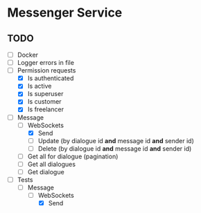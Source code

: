 # Messenger Service

## TODO

- [ ] Docker
- [ ] Logger errors in file
- [ ] Permission requests
    - [x] Is authenticated
    - [x] Is active
    - [x] Is superuser
    - [x] Is customer
    - [x] Is freelancer
- [ ] Message
    - [ ] WebSockets
        - [x] Send
        - [ ] Update (by dialogue id **and** message id **and** sender id)
        - [ ] Delete (by dialogue id **and** message id **and** sender id)
    - [ ] Get all for dialogue (pagination)
    - [ ] Get all dialogues
    - [ ] Get dialogue
- [ ] Tests
    - [ ] Message
        - [ ] WebSockets
            - [x] Send
